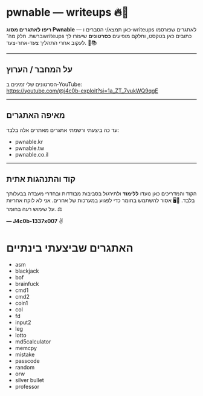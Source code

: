 # pwnable — writeups 🔥🧰

**ריפו לאתגרים מסוג Pwnable** — כאן תמצא/י הסברים ו‑writeups לאתגרים שפורסמו ברשת. חלק מה־writeups כתובים כאן בטקסט, וחלקם מופיעים **כסרטונים** שיעזרו לך לעקוב אחרי התהליך צעד-אחר-צעד. 🎥📚

---

## על המחבר / הערוץ
הסרטונים שלי זמינים ב‑YouTube:  
https://youtube.com/@j4c0b-exploit?si=1a_ZT_7vukWQ9qgE

---

## מאיפה האתגרים
עד כה ביצעתי ורשמתי אתגרים מאתרים אלה בלבד:  
- pwnable.kr  
- pwnable.tw  
- pwnable.co.il  

---

## קוד והתנהגות אתית
הקוד והמדריכים כאן נועדו **ללימוד** ולתירגול בסביבות מבודדות ובחדרי מעבדה בבעלותך בלבד. 🚫🖥️
אסור להשתמש בחומר כדי לפגוע במערכות של אחרים. אני לא לוקח אחריות על שימוש רעה בחומר. ⚖️

**— J4c0b-1337x007** ✌️

# האתגרים שביצעתי בינתיים

- asm  
- blackjack  
- bof  
- brainfuck  
- cmd1  
- cmd2  
- coin1  
- col  
- fd  
- input2  
- leg  
- lotto  
- md5calculator  
- memcpy  
- mistake  
- passcode  
- random  
- orw  
- silver bullet  
- professor  



